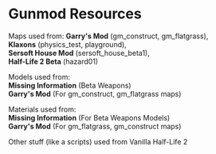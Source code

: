 # Gunmod Resources

Maps used from:
**Garry's Mod** (gm_construct, gm_flatgrass),  
**Klaxons** (physics_test, playground),  
**Sersoft House Mod** (sersoft_house_beta1),  
**Half-Life 2 Beta** (hazard01)  

Models used from:  
**Missing Information** (Beta Weapons)  
**Garry's Mod** (For gm_construct, gm_flatgrass maps)  

Materials used from:  
**Missing Information** (For Beta Weapons Models)  
**Garry's Mod** (For gm_flatgrass, gm_construct maps)  

Other stuff (like a scripts) used from Vanilla Half-Life 2
